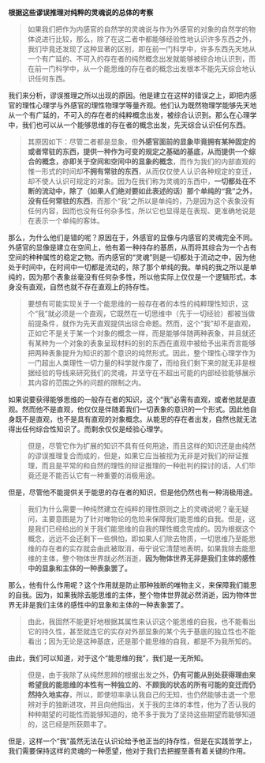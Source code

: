 <p data-pid="BOx8Yo23"><b>根据这些谬误推理对纯粹的灵魂说的总体的考察</b></p><blockquote data-pid="6sCNRdJ3">如果我们把作为内感官的自然学的灵魂说与作为外感官的对象的自然学的物体说进行比较，那么，除了在这二者中都能够经验性地认识许多东西之外，我们毕竟还发现了这种显著的区别，即在前一门科学中，许多东西先天地从一个有广延的、不可入的存在者的纯然概念出发就能够被综合地认识到，而在前一门科学中，从一个能思维的存在者的概念出发根本不能先天综合地认识任何东西。</blockquote><p data-pid="czHsXFLu">我们来分析，谬误推理之所以出现的原因。他是建立在这样的错误之上，即把内感官的理性心理学与外感官的理性物理学等量齐观。他们认为既然物理学能够先天地从一个有广延的，不可入的存在者的纯粹概念出发，被综合认识到。那么在心理学中，我们也可以从一个能够思维的存在者的概念出发，先天综合认识任何东西。</p><blockquote data-pid="hiI-j4tW">其原因如下：尽管二者都是显象，但<b>外感官面前的显象毕竟拥有某种固定的或者常驻的东西，提供一种作为可变的规定之基础的基底，从而提供一个综合的概念，亦即关于空间和空间中的显象的概念</b>，而作为我们的内部直观的惟一形式的时间却<b>不拥有常驻的东西</b>，从而仅仅使人认识各种规定的变迁，却不使人认识可规定的对象。因为在我们称为灵魂的东西中，<b>一切都处在不断的流动中，除了（如果人们绝对要如此表述的话）那个单纯的“我”之外，没有任何常驻的东西</b>，而那个“我”之所以是单纯的，乃是因为这个表象没有任何内容，因而也没有任何杂多性，所以它也显得是在表现、更准确地说是在表示一个单纯的客体。</blockquote><p data-pid="aepCnyur">那么，为什么他们是错的呢？原因在于，外感官的显像与内感官的灵魂完全不同。外感官的显像是建立在空间上，他有着一种持存的基质，从而将其综合为一个占有空间的种种属性的稳定之物。而内感官的“灵魂”则是一切都处于流动之中，因为他处于时间中，在时间中一切都是流动的，除了那个单纯的我。单纯的我之所以是单纯的，因为那个表象丝毫没有任何杂多性，所以他实际上仅仅是一个逻辑形式，本身没有直观，自然也就不存在直观上的持存性。</p><blockquote data-pid="LlPx06Z4">要想有可能实现关于一个能思维的一般存在者的本性的纯粹理性知识，这个“我”就必须是一个直观，它既然在一切思维中（先于一切经验）都被当做前提条件，就作为先天直观提供出综合命题。然而，这个“我”却不是直观，正如它不是关于某一个对象的概念一样，而是能够伴随两种表象，并且就还有某种为一个对象的表象呈现材料的别的东西在直观中被给予出来而言能够把两种表象提升为知识的那个意识的纯然形式。因此，整个理性心理学作为一门超出人类理性一切力量的科学就作废了，而给我们剩下来的就无非是根据经验的导线来研究我们的灵魂，并坚守在不超出可能的内部经验能够展示其内容的范围之外的问题的限制之内。</blockquote><p data-pid="vVJdH2bS">如果说要获得能够思维的一般存在者的知识，这个“我”必需有直观，或者他就是直观。然而他不是直观，他仅仅是伴随着我们一切表象的意识的一个形式。因此他自身既不是直观，也不是具有直观的对象概念。从能思的存在者出发，自然也就无法得出任何综合性知识了。而剩余仅仅是经验心理学。</p><blockquote data-pid="CbRxjG83">但是，尽管它作为扩展的知识不具有任何用途，而且这样的知识还是由纯然的谬误推理复合而成的，但是，如果它应当被视为无非是对我们的辩证推理，而且是平常的和自然的理性的辩证推理的一种批判的探讨的话，人们毕竟还是不能否认它有一种重要的消极用途。</blockquote><p data-pid="WdPhN1to">但是，尽管他不能提供关于能思的存在者的知识，但是他仍然也有一种消极用途。</p><blockquote data-pid="fBDMy5Gr">我们为什么需要一种纯然建立在纯粹的理性原则之上的灵魂说呢？毫无疑问，主要意图是为了针对唯物论的危险来保障我们能思维的自我。但是，这是我们已经给出的关于我们能思维的自我的理性概念完成的。因为根据这个概念，远远不会还剩下一些惧怕，即如果人们除去物质，一切思维乃至能思维的存在者的实存就会由此被取消，毋宁说它清楚地表明，如果我除去能思维的主体，整个物体世界就必然消逝，<b>因为物体世界无非是我们主体的感性中的显象和主体的一种表象罢了。</b></blockquote><p data-pid="W5LGxn4_">那么，他有什么作用呢？这个作用就是防止那种独断的唯物主义，来保障我们能思的自我。因为，如果我除去能思维的主体，整个物体世界就必然消逝，因为物体世界无非是我们主体的感性中的显象和主体的一种表象罢了。</p><blockquote data-pid="1dD1Oeld">由此，我固然不能更好地根据其属性来认识这个能思维的自我，也不能看出它的持久性，甚至就连它的实存对外部显象的某个先于基底的独立性也不能看出；因为无论是这种基底，还是那个能思维的自我，都是不为我所知的。</blockquote><p data-pid="fuAxZ2iT">由此，我们可以知道，对于这个“能思维的我”，我们是一无所知。</p><blockquote data-pid="zEbJyHva">但是，由于我除了从纯然思辨的根据出发之外，<b>仍有可能从别处获得理由来希望我的能思维的本性有一种独立的、不顾我的状态的所有可能的变迁而仍然持久地实存</b>，所以，即使坦率承认我自己的无知，也仍然能够击退一个思辨对手的独断进攻，并且向他指出，关于我的主体的本性，他为了否认我的种种期望的可能性而能够知道的，绝不多于我为了坚持这些期望而能够知道的，这已经是所获颇丰了。</blockquote><p data-pid="WZ5t92aw">但是，这样一个“我”虽然无法在认识论给予他正当的持存性，但是在实践哲学上，我们需要保持这样的灵魂的一种愿望，他对于我们去把握至善有着关键的作用。</p><p></p>